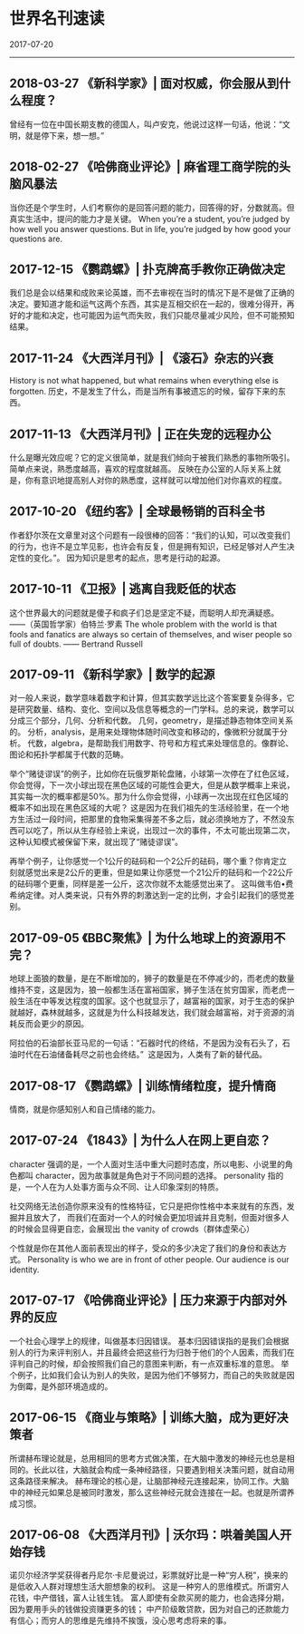 # 世界名刊速读
2017-07-20


--------------------------------------------------------------------------------


## 2018-03-27 《新科学家》| 面对权威，你会服从到什么程度？
曾经有一位在中国长期支教的德国人，叫卢安克，他说过这样一句话，他说：“文明，就是停下来，想一想。”


## 2018-02-27 《哈佛商业评论》| 麻省理工商学院的头脑风暴法
当你还是个学生时，人们考察你的是回答问题的能力，回答得的好，分数就高。但真实生活中，提问的能力才是关键。
When you’re a student, you’re judged by how well you answer questions. But in life, you’re judged by how good your questions are.


## 2017-12-15 《鹦鹉螺》| 扑克牌高手教你正确做决定
我们总是会以结果和成败来论英雄，而不去审视在当时的情况下是不是做了正确的决定。要知道才能和运气这两个东西，其实是互相交织在一起的，很难分得开，再好的才能和决定，也可能因为运气而失败，我们只能尽量减少风险，但不可能预知结果。


## 2017-11-24 《大西洋月刊》| 《滚石》杂志的兴衰
History is not what happened, but what remains when everything else is forgotten.
历史，不是发生了什么，而是当所有事被遗忘的时候，留存下来的东西。


## 2017-11-13 《大西洋月刊》| 正在失宠的远程办公
什么是曝光效应呢？它的定义很简单，就是我们倾向于被我们熟悉的事物所吸引。简单点来说，熟悉度越高，喜欢的程度就越高。
反映在办公室的人际关系上就是，你有意识地提高别人对你的熟悉度，这样就可以增加他们对你喜欢的程度。


## 2017-10-20 《纽约客》| 全球最畅销的百科全书
作者舒尔茨在文章里对这个问题有一段很棒的回答：“我们的认知，可以改变我们的行为，也许不是立竿见影，也许会有反复，但是拥有知识，已经足够对人产生决定性的变化。”。
因为知识是思考的起点，思考是行动的起源。


## 2017-10-11 《卫报》| 逃离自我贬低的状态
这个世界最大的问题就是傻子和疯子们总是坚定不疑，而聪明人却充满疑惑。
    ——（英国哲学家）伯特兰·罗素
The whole problem with the world is that fools and fanatics are always so certain of themselves, and wiser people so full of doubts.
    —— Bertrand Russell


## 2017-09-11 《新科学家》| 数学的起源
对一般人来说，数学意味着数字和计算，但其实数学远比这个答案要复杂得多，它是研究数量、结构、变化、空间以及信息等概念的一门学科。总的来说，数学可以分成三个部分，几何、分析和代数。
几何，geometry，是描述静态物体空间关系的。
分析，analysis，是用来处理物体随时间改变和移动的，像微积分就属于分析。
代数，algebra，是帮助我们用数字、符号和方程式来处理信息的。像群论、图论和拓扑学都属于代数的范畴。

举个“赌徒谬误”的例子，比如你在玩俄罗斯轮盘赌，小球第一次停在了红色区域，你会觉得，下一次小球出现在黑色区域的可能性会更大，但是从数学概率上来说，其实每一次的概率都是50%。那为什么你会觉得，小球再一次出现在红色区域的概率不如出现在黑色区域的大呢？
这是因为在我们祖先的生活经验里，在一个地方生活过一段时间，把那里的食物采集得差不多之后，就必须换地方了，不然没东西可以吃了，所以从生存经验上来说，出现过一次的事件，不太可能出现第二次，这种认知模式被保留下来，就出现了“赌徒谬误”。

再举个例子，让你感觉一个1公斤的砝码和一个2公斤的砝码，哪个重？你肯定立刻就感觉出来是2公斤的更重，但是如果让你感觉一个21公斤的砝码和一个22公斤的砝码哪个更重，同样是差一公斤，这次你就不太能感觉出来了。
这叫做韦伯•费希纳定律。对人类来说，只有外界的刺激达到一定的比例，才会引起我们的感觉差别。


## 2017-09-05 《BBC聚焦》| 为什么地球上的资源用不完？
地球上面狼的数量，是在不断增加的，狮子的数量是在不停减少的，而老虎的数量维持不变，这是因为，狼一般都生活在富裕国家，狮子生活在贫穷国家，而老虎一般生活在中等发达程度的国家。这个也就显示了，越富裕的国家，对于生态的保护就越好，森林就越多，这就是为什么科技越发达，我们就会越富裕，对于资源的消耗反而会更少的原因。

阿拉伯的石油部长亚马尼的一句话：“石器时代的终结，不是因为没有石头了，石油时代在石油储备耗尽之前也会终结。”  这是因为，人类有了新的替代品。   


## 2017-08-17 《鹦鹉螺》| 训练情绪粒度，提升情商
情商，就是你感知别人和自己情绪的能力。


## 2017-07-24 《1843》| 为什么人在网上更自恋？
character 强调的是，一个人面对生活中重大问题时态度，所以电影、小说里的角色都叫 character，因为故事就是角色对于不同问题的选择。
personality 指的是，一个人在为人处事方面与众不同、让人印象深刻的特质。

社交网络无法创造你原来没有的性格特征，它只是把你性格中本来就有的东西，发掘并且放大了，
而我们在面对一个人的时候会更加坦诚并且克制，但面对很多人的时候会显得更自恋，会展现出 the vanity of crowds（群体虚荣心）

个性就是你在其他人面前表现出的样子，受众的多少决定了我们的身份和表达方式。
Personality is who we are in front of other people. Our audience is our identity.


## 2017-07-17 《哈佛商业评论》| 压力来源于内部对外界的反应
一个社会心理学上的规律，叫做基本归因错误。
基本归因错误指的是我们会根据别人的行为来评判别人，并且最终会把这些行为归咎于他们的个人因素，而我们在评判自己的时候，却会按照我们自己的意图来判断，有一点双重标准的意思。
举个例子，比如我们会认为别人的失败，是因为他们不够努力，而自己的失败就是因为倒霉，是外部环境造成的。


## 2017-06-15 《商业与策略》| 训练大脑，成为更好决策者
所谓赫布理论就是，总用相同的思考方式做决策，在大脑中激发的神经元也总是相同的。长此以往，大脑就会构成一条神经路径，只要遇到相关决策问题，就自动用这条路径来解决。
赫布理论的核心是，让脑部神经元连接起来，协同工作。大脑中的神经元如果总是被同时激发，那么这些神经元就会连接在一起。也就是所谓养成习惯。


## 2017-06-08 《大西洋月刊》| 沃尔玛：哄着美国人开始存钱
诺贝尔经济学奖获得者丹尼尔·卡尼曼说过，彩票就好比是一种“穷人税”，换来的是低收入人群对理想生活大胆想象的权利。
这是一种穷人的思维模式。所谓穷人花钱，中产借钱，富人让钱生钱。
富人即使有全款买房的能力，也会选择分期，因为要用手头的钱做投资赚更多的钱；
中产阶级敢贷款，因为对自己的还款能力有信心；而穷人的思维是先维持不挨饿，没心思考虑将来的事。
